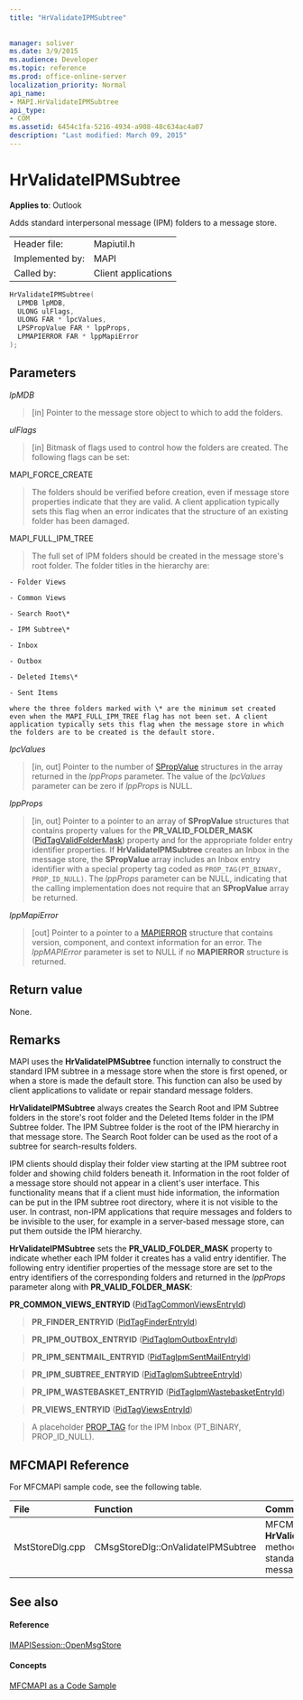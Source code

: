 ```yaml
---
title: "HrValidateIPMSubtree"
 
 
manager: soliver
ms.date: 3/9/2015
ms.audience: Developer
ms.topic: reference
ms.prod: office-online-server
localization_priority: Normal
api_name:
- MAPI.HrValidateIPMSubtree
api_type:
- COM
ms.assetid: 6454c1fa-5216-4934-a908-48c634ac4a07
description: "Last modified: March 09, 2015"
---
```


# HrValidateIPMSubtree

  
  
**Applies to**: Outlook 
  
Adds standard interpersonal message (IPM) folders to a message store. 
  
|||
|:-----|:-----|
|Header file:  <br/> |Mapiutil.h  <br/> |
|Implemented by:  <br/> |MAPI  <br/> |
|Called by:  <br/> |Client applications  <br/> |
   
```cpp
HrValidateIPMSubtree(
  LPMDB lpMDB,
  ULONG ulFlags,
  ULONG FAR * lpcValues,
  LPSPropValue FAR * lppProps,
  LPMAPIERROR FAR * lppMapiError
);
```

## Parameters

 _lpMDB_
  
> [in] Pointer to the message store object to which to add the folders. 
    
 _ulFlags_
  
> [in] Bitmask of flags used to control how the folders are created. The following flags can be set:
    
MAPI_FORCE_CREATE 
  
> The folders should be verified before creation, even if message store properties indicate that they are valid. A client application typically sets this flag when an error indicates that the structure of an existing folder has been damaged. 
    
MAPI_FULL_IPM_TREE 
  
> The full set of IPM folders should be created in the message store's root folder. The folder titles in the hierarchy are:
    
    - Folder Views
    
    - Common Views
    
    - Search Root\*
    
    - IPM Subtree\*
    
    - Inbox
    
    - Outbox
    
    - Deleted Items\*
    
    - Sent Items
    
    where the three folders marked with \* are the minimum set created even when the MAPI_FULL_IPM_TREE flag has not been set. A client application typically sets this flag when the message store in which the folders are to be created is the default store.
    
 _lpcValues_
  
> [in, out] Pointer to the number of [SPropValue](spropvalue.md) structures in the array returned in the  _lppProps_ parameter. The value of the  _lpcValues_ parameter can be zero if  _lppProps_ is NULL. 
    
 _lppProps_
  
> [in, out] Pointer to a pointer to an array of **SPropValue** structures that contains property values for the **PR_VALID_FOLDER_MASK** ([PidTagValidFolderMask](pidtagvalidfoldermask-canonical-property.md)) property and for the appropriate folder entry identifier properties. If **HrValidateIPMSubtree** creates an Inbox in the message store, the **SPropValue** array includes an Inbox entry identifier with a special property tag coded as  `PROP_TAG(PT_BINARY, PROP_ID_NULL)`. The  _lppProps_ parameter can be NULL, indicating that the calling implementation does not require that an **SPropValue** array be returned. 
    
 _lppMapiError_
  
> [out] Pointer to a pointer to a [MAPIERROR](mapierror.md) structure that contains version, component, and context information for an error. The  _lppMAPIError_ parameter is set to NULL if no **MAPIERROR** structure is returned. 
    
## Return value

None.
  
## Remarks

MAPI uses the **HrValidateIPMSubtree** function internally to construct the standard IPM subtree in a message store when the store is first opened, or when a store is made the default store. This function can also be used by client applications to validate or repair standard message folders. 
  
 **HrValidateIPMSubtree** always creates the Search Root and IPM Subtree folders in the store's root folder and the Deleted Items folder in the IPM Subtree folder. The IPM Subtree folder is the root of the IPM hierarchy in that message store. The Search Root folder can be used as the root of a subtree for search-results folders. 
  
IPM clients should display their folder view starting at the IPM subtree root folder and showing child folders beneath it. Information in the root folder of a message store should not appear in a client's user interface. This functionality means that if a client must hide information, the information can be put in the IPM subtree root directory, where it is not visible to the user. In contrast, non-IPM applications that require messages and folders to be invisible to the user, for example in a server-based message store, can put them outside the IPM hierarchy. 
  
 **HrValidateIPMSubtree** sets the **PR_VALID_FOLDER_MASK** property to indicate whether each IPM folder it creates has a valid entry identifier. The following entry identifier properties of the message store are set to the entry identifiers of the corresponding folders and returned in the  _lppProps_ parameter along with **PR_VALID_FOLDER_MASK**: 
  
 **PR_COMMON_VIEWS_ENTRYID** ([PidTagCommonViewsEntryId](pidtagcommonviewsentryid-canonical-property.md))
  
> **PR_FINDER_ENTRYID** ([PidTagFinderEntryId](pidtagfinderentryid-canonical-property.md))
  
> **PR_IPM_OUTBOX_ENTRYID** ([PidTagIpmOutboxEntryId](pidtagipmoutboxentryid-canonical-property.md))
  
> **PR_IPM_SENTMAIL_ENTRYID** ([PidTagIpmSentMailEntryId](pidtagipmsentmailentryid-canonical-property.md))
  
> **PR_IPM_SUBTREE_ENTRYID** ([PidTagIpmSubtreeEntryId](pidtagipmsubtreeentryid-canonical-property.md))
  
> **PR_IPM_WASTEBASKET_ENTRYID** ([PidTagIpmWastebasketEntryId](pidtagipmwastebasketentryid-canonical-property.md))
  
> **PR_VIEWS_ENTRYID** ([PidTagViewsEntryId](pidtagviewsentryid-canonical-property.md))
  
> A placeholder [PROP_TAG](prop_tag.md) for the IPM Inbox (PT_BINARY, PROP_ID_NULL). 
    
## MFCMAPI Reference

For MFCMAPI sample code, see the following table.
  
|**File**|**Function**|**Comment**|
|:-----|:-----|:-----|
|MstStoreDlg.cpp  <br/> |CMsgStoreDlg::OnValidateIPMSubtree  <br/> |MFCMAPI uses the **HrValidateIPMSubtree** method to add standard folders to a message store.  <br/> |
   
## See also

#### Reference

[IMAPISession::OpenMsgStore](imapisession-openmsgstore.md)
#### Concepts

[MFCMAPI as a Code Sample](mfcmapi-as-a-code-sample.md)

